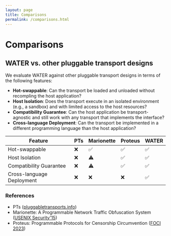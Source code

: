 ```yaml
---
layout: page
title: Comparisons
permalink: /comparisons.html
---
```


# Comparisons

## WATER vs. other pluggable transport designs

We evaluate WATER against other pluggable transport designs in terms of the following features:
- **Hot-swappable**: Can the transport be loaded and unloaded without recompling the host application?
- **Host Isolation**: Does the transport execute in an isolated environment (e.g., a sandbox) and with limited access to the host resources? 
- **Compatibility Guarantee**: Can the host application be transport-agnostic and still work with any transport that implements the interface?
- **Cross-language Deployment**: Can the transport be implemented in a different programming language than the host application?


|    Feature     | PTs | Marionette | Proteus | WATER |
|----------------|------|------------|---------|-------|
| Hot-swappable  | ❌ | ✅ | ✅ | ✅ |
| Host Isolation | ❌ | ⚠️ | ✅ | ✅ |
| Compatibility Guarantee | ❌ | ⚠️ | ✅ | ✅ |
| Cross-language Deployment | ❌ | ❌ | ❌ | ✅ |

### References
- PTs ([pluggabletransports.info](https://www.pluggabletransports.info/))
- Marionette: A Programmable Network Traffic Obfuscation System ([USENIX Security'15](https://www.usenix.org/conference/usenixsecurity15/technical-sessions/presentation/dyer))
- Proteus: Programmable Protocols for Censorship Circumvention ([FOCI 2023](https://www.petsymposium.org/foci/2023/foci-2023-0013.php))

